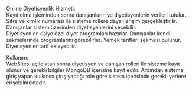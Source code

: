 Online Diyetisyenlik Hizmeti:<br/>
Kayıt olma işleminden sonra danışanların ve diyetisyenlerin verileri tutulur. Şifre ve kimlik numarası ile sisteme rollere dayalı erişim gerçekleştirilir. Danışanlar sistem üzerinden diyetisyenlerini seçebilir.  
Diyetisyenler kişiye özel diyet programları hazırlar. Danışanlar kendi sekmelerinde programlarını görebilirler. Yemek tarifleri sekmesi bulunur. Diyetisyenler tarif ekleyebilir.

Kullanım:<br/>
WebSitesi açıldıktan sonra diyetisyen ve danışan rolleri ile sisteme kayıt olunur ve gerekli bilgiler MongoDB içerisine kayıt edilir. Ardından sisteme giriş yapan kullanıcı giriş yaptığı role göre sistem içerisinde gerekli yerlere erişebilmektedir.
